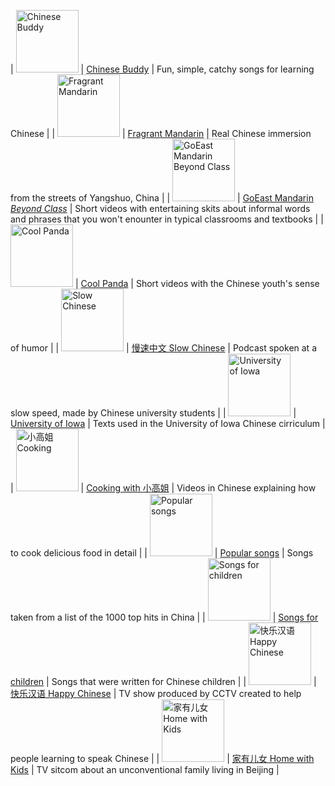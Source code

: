   

| [<img src="https://data.dong-chinese.com/thumb/logos/ChineseBuddy.jpg" alt="Chinese Buddy" width="100" />](https://www.dong-chinese.com/media/Chinese%20Buddy)  | [Chinese Buddy](https://www.dong-chinese.com/media/Chinese%20Buddy)  |  Fun, simple, catchy songs for learning Chinese  |
|  [<img src="https://data.dong-chinese.com/thumb/logos/FragrantMandarin.jpg" alt="Fragrant Mandarin" width="100" />](https://www.dong-chinese.com/media/Fragrant%20Mandarin)   |  [Fragrant Mandarin](https://www.dong-chinese.com/media/Fragrant%20Mandarin)  |  Real Chinese immersion from the streets of Yangshuo, China  |
|  [<img src="https://data.dong-chinese.com/thumb/logos/GoEast.png" alt="GoEast Mandarin Beyond Class" width="100" />](https://www.dong-chinese.com/media/GoEast%20Mandarin) |  [GoEast Mandarin *Beyond Class*](https://www.dong-chinese.com/media/GoEast%20Mandarin)  |  Short videos with entertaining skits about informal words and phrases that you won't enounter in typical classrooms and textbooks  |
|  [<img src="https://data.dong-chinese.com/thumb/logos/CoolPanda.png" alt="Cool Panda" width="100" />](https://www.dong-chinese.com/media/Cool%20Panda)   |  [Cool Panda](https://www.dong-chinese.com/media/Cool%20Panda)  |  Short videos with the Chinese youth's sense of humor  |
|  [<img src="https://data.dong-chinese.com/thumb/logos/SlowChinese.jpg" alt="Slow Chinese" width="100" />](https://www.dong-chinese.com/media/Slow%20Chinese)  |  [慢速中文 Slow Chinese](https://www.dong-chinese.com/media/Slow%20Chinese)  |  Podcast spoken at a slow speed, made by Chinese university students  |
|  [<img src="https://data.dong-chinese.com/thumb/logos/IowaUni.jpg" alt="University of Iowa" width="100" />](https://www.dong-chinese.com/media/University%20of%20Iowa)  |  [University of Iowa](https://www.dong-chinese.com/media/University%20of%20Iowa)  |  Texts used in the University of Iowa Chinese cirriculum  |
|  [<img src="https://data.dong-chinese.com/thumb/logos/Cooking.jpg" alt="小高姐 Cooking" width="100" />](https://www.dong-chinese.com/media/Cooking)  | [Cooking with 小高姐](https://www.dong-chinese.com/media/Cooking)  |  Videos in Chinese explaining how to cook delicious food in detail  |
|  [<img src="https://data.dong-chinese.com/thumb/logos/PopularSongs.png" alt="Popular songs" width="100" />](https://www.dong-chinese.com/media/Popular%20songs)  |  [Popular songs](https://www.dong-chinese.com/media/Popular%20songs)  |  Songs taken from a list of the 1000 top hits in China  |
|  [<img src="https://data.dong-chinese.com/thumb/logos/SongsForChildren.jpg" alt="Songs for children" width="100" />](https://www.dong-chinese.com/media/Songs%20for%20children)  |  [Songs for children](https://www.dong-chinese.com/media/Songs%20for%20children)  |  Songs that were written for Chinese children  |
|  [<img src="https://data.dong-chinese.com/thumb/logos/HappyChinese.jpg" alt="快乐汉语 Happy Chinese" width="100" />](https://www.dong-chinese.com/media/Happy%20Chinese)  | [快乐汉语 Happy Chinese](https://www.dong-chinese.com/media/Happy%20Chinese)  |  TV show produced by CCTV created to help people learning to speak Chinese  |
|  [<img src="https://data.dong-chinese.com/thumb/logos/HomeWithKids.jpg" alt="家有儿女 Home with Kids" width="100" />](https://www.dong-chinese.com/media/%E5%AE%B6%E6%9C%89%E5%84%BF%E5%A5%B3)   |  [家有儿女 Home with Kids](https://www.dong-chinese.com/media/%E5%AE%B6%E6%9C%89%E5%84%BF%E5%A5%B3)  |  TV sitcom about an unconventional family living in Beijing  |